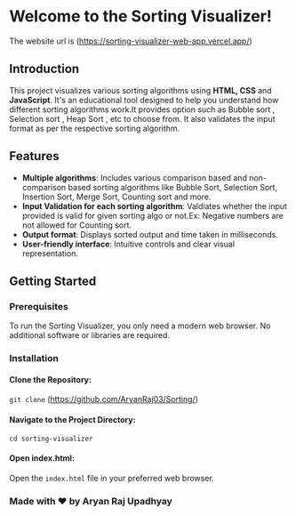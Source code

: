 # Welcome to the Sorting Visualizer! 
The website url is (https://sorting-visualizer-web-app.vercel.app/)
## Introduction
This project visualizes various sorting algorithms using **HTML, CSS** and **JavaScript**. It's an educational tool designed to help you understand how different sorting algorithms work.It provides option such as Bubble sort , Selection sort , Heap Sort , etc to choose from. It also validates the input format as per the respective sorting algorithm.
## Features
- **Multiple algorithms**: Includes various comparison based and non-comparison based sorting algorithms like Bubble Sort, Selection Sort, Insertion Sort, Merge Sort, Counting sort and more.
- **Input Validation for each sorting algorithm**: Valdiates whether the input provided is valid for given sorting algo or not.Ex: Negative numbers are not allowed for Counting sort.
- **Output format**: Displays sorted output and time taken in milliseconds.
- **User-friendly interface**: Intuitive controls and clear visual representation.
## Getting Started
### Prerequisites
To run the Sorting Visualizer, you only need a modern web browser. No additional software or libraries are required.
### Installation
#### **Clone the Repository:**
`git clone` (https://github.com/AryanRaj03/Sorting/)
#### **Navigate to the Project Directory:**
`cd sorting-visualizer`
#### **Open index.html:**
Open the `index.html` file in your preferred web browser.
### **Made with :heart: by Aryan Raj Upadhyay**
